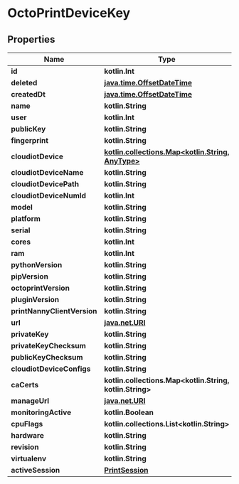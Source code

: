 
# OctoPrintDeviceKey

## Properties
Name | Type | Description | Notes
------------ | ------------- | ------------- | -------------
**id** | **kotlin.Int** |  |  [readonly]
**deleted** | [**java.time.OffsetDateTime**](java.time.OffsetDateTime.md) |  |  [readonly]
**createdDt** | [**java.time.OffsetDateTime**](java.time.OffsetDateTime.md) |  |  [readonly]
**name** | **kotlin.String** |  | 
**user** | **kotlin.Int** |  |  [readonly]
**publicKey** | **kotlin.String** |  |  [readonly]
**fingerprint** | **kotlin.String** |  |  [readonly]
**cloudiotDevice** | [**kotlin.collections.Map&lt;kotlin.String, AnyType&gt;**](AnyType.md) |  |  [readonly]
**cloudiotDeviceName** | **kotlin.String** |  |  [readonly]
**cloudiotDevicePath** | **kotlin.String** |  |  [readonly]
**cloudiotDeviceNumId** | **kotlin.Int** |  |  [readonly]
**model** | **kotlin.String** |  | 
**platform** | **kotlin.String** |  | 
**serial** | **kotlin.String** |  | 
**cores** | **kotlin.Int** |  | 
**ram** | **kotlin.Int** |  | 
**pythonVersion** | **kotlin.String** |  | 
**pipVersion** | **kotlin.String** |  | 
**octoprintVersion** | **kotlin.String** |  | 
**pluginVersion** | **kotlin.String** |  | 
**printNannyClientVersion** | **kotlin.String** |  | 
**url** | [**java.net.URI**](java.net.URI.md) |  |  [readonly]
**privateKey** | **kotlin.String** |  |  [readonly]
**privateKeyChecksum** | **kotlin.String** |  |  [readonly]
**publicKeyChecksum** | **kotlin.String** |  | 
**cloudiotDeviceConfigs** | **kotlin.String** |  |  [readonly]
**caCerts** | **kotlin.collections.Map&lt;kotlin.String, kotlin.String&gt;** |  | 
**manageUrl** | [**java.net.URI**](java.net.URI.md) |  |  [readonly]
**monitoringActive** | **kotlin.Boolean** |  |  [readonly]
**cpuFlags** | **kotlin.collections.List&lt;kotlin.String&gt;** |  |  [optional]
**hardware** | **kotlin.String** |  |  [optional]
**revision** | **kotlin.String** |  |  [optional]
**virtualenv** | **kotlin.String** |  |  [optional]
**activeSession** | [**PrintSession**](PrintSession.md) |  |  [optional]



